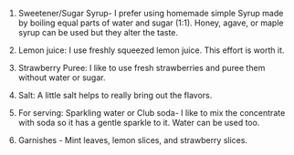 1. Sweetener/Sugar Syrup- I prefer using homemade simple Syrup made by boiling equal parts of water and sugar (1:1). Honey, agave, or maple syrup can be used but they alter the taste.

2. Lemon juice: I use freshly squeezed lemon juice. This effort is worth it.

3. Strawberry Puree: I like to use fresh strawberries and puree them without water or sugar.

4. Salt: A little salt helps to really bring out the flavors.

5. For serving: Sparkling water or Club soda- I like to mix the concentrate with soda so it has a gentle sparkle to it. Water can be used too.

6. Garnishes - Mint leaves, lemon slices, and strawberry slices.
